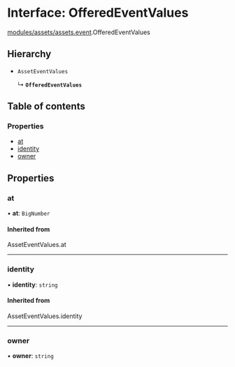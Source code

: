 # Interface: OfferedEventValues

[modules/assets/assets.event](../modules/modules_assets_assets_event.md).OfferedEventValues

## Hierarchy

- `AssetEventValues`

  ↳ **`OfferedEventValues`**

## Table of contents

### Properties

- [at](modules_assets_assets_event.OfferedEventValues.md#at)
- [identity](modules_assets_assets_event.OfferedEventValues.md#identity)
- [owner](modules_assets_assets_event.OfferedEventValues.md#owner)

## Properties

### at

• **at**: `BigNumber`

#### Inherited from

AssetEventValues.at

___

### identity

• **identity**: `string`

#### Inherited from

AssetEventValues.identity

___

### owner

• **owner**: `string`
